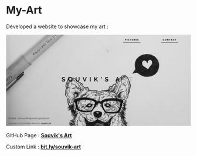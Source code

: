 # My-Art

Developed a website to showcase my art :

<img src="assets/images/readme.png">

GitHub Page : <a href="https://souvikmajumder26.github.io/art-page/"><b>Souvik's Art</b></a>

Custom Link : <a href="https://bit.ly/souvik-art"><b>bit.ly/souvik-art</b></a>
